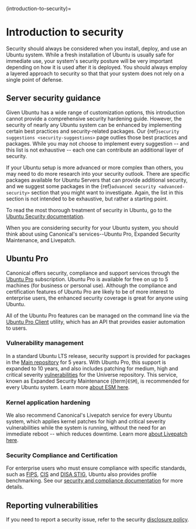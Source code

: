 (introduction-to-security)=
# Introduction to security

Security should always be considered when you install, deploy, and use an
Ubuntu system. While a fresh installation of Ubuntu is usually safe for
immediate use, your system's security posture will be very important depending
on how it is used after it is deployed. You should always employ a layered
approach to security so that that your system does not rely on a single
point of defense.

## Server security guidance

Given Ubuntu has a wide range of customization options, this introduction cannot 
provide a comprehensive security hardening guide. However, the security of nearly any 
Ubuntu system can be enhanced by implementing certain best practices and security-related 
packages. Our {ref}`security suggestions <security-suggestions>` page outlies those best 
practices and packages. While you may not choose to implement every suggestion -- and 
this list is not exhaustive -- each one can contribute an additional layer of security.

If your Ubuntu setup is more advanced or more complex than others, you may 
need to do more research into your security outlook. There are specific 
packages available for Ubuntu Servers that can provide additional security, and
we suggest some packages in the {ref}`advanced security <advanced-security>` 
section that you might want to investigate. Again, the list in this section
is not  intended to be exhaustive, but rather a starting point.

To read the most thorough treatment of security in Ubuntu, go to the
[Ubuntu Security documentation](https://ubuntu.com/security).

When you are considering security for your Ubuntu system, you should
think about using Canonical's services--Ubuntu Pro, Expanded Security 
Maintenance, and Livepatch.

## Ubuntu Pro

Canonical offers security, compliance and support services through the
[Ubuntu Pro](https://ubuntu.com/pro) subscription. Ubuntu Pro is available
for free on up to 5 machines (for business or personal use). Although the
compliance and certification features of Ubuntu Pro are likely to be of more
interest to enterprise users, the enhanced security coverage is great for
anyone using Ubuntu.

All of the Ubuntu Pro features can be managed on the command line via the
[Ubuntu Pro Client](https://canonical-ubuntu-pro-client.readthedocs-hosted.com/en/latest/)
utility, which has an API that provides easier automation to users.

### Vulnerability management

In a standard Ubuntu LTS release, security support is provided 
for packages in the [Main repository](https://canonical-ubuntu-packaging-guide.readthedocs-hosted.com/en/latest/explanation/archive/#components)
for 5 years. With Ubuntu Pro, this support is expanded 
to 10 years, and also includes patching for medium, high and critical severity
[vulnerabilities](https://ubuntu.com/security/cves/about) for the Universe
repository. This service, known as Expanded Security Maintenance ({term}`ESM`), is recommended for every Ubuntu system. Learn more
[about ESM here](https://ubuntu.com/security/esm).


### Kernel application hardening

We also recommend Canonical's Livepatch service for 
every Ubuntu system, which applies kernel patches for high and 
critical severity vulnerabilities while the system is running, without 
the need for an immediate reboot -- which reduces downtime. Learn more
[about Livepatch here](https://ubuntu.com/security/livepatch).

### Security Compliance and Certification

For enterprise users who must ensure compliance with specific standards, such as
[FIPS](https://ubuntu.com/security/certifications/docs/fips),
[CIS](https://ubuntu.com/security/certifications/docs/usg) and
[DISA STIG](https://ubuntu.com/security/certifications/docs/disa-stig), Ubuntu
also provides profile benchmarking. See our
[security and compliance documentation](https://ubuntu.com/security/certifications/docs)
for more details.
 
## Reporting vulnerabilities

If you need to report a security issue, refer to the security
[disclosure policy](https://ubuntu.com/security/disclosure-policy).

